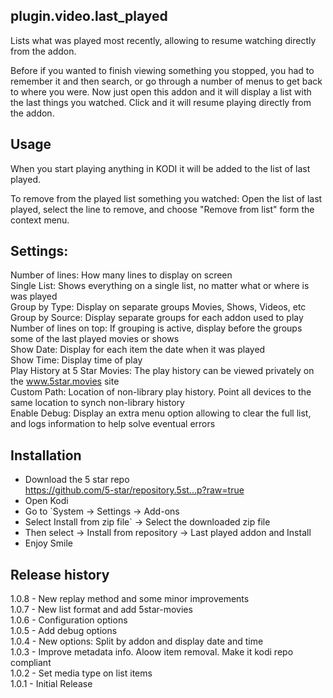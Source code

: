 plugin.video.last_played
------------------------
Lists what was played most recently, allowing to resume watching directly from the addon.

Before if you wanted to finish viewing something you stopped, you had to remember it and then search, or go through a number of menus to get back to where you were.
Now just open this addon and it will display a list with the last things you watched. Click and it will resume playing directly from the addon.

Usage
-----
When you start playing anything in KODI it will be added to the list of last played.

To remove from the played list something you watched:
Open the list of last played, select the line to remove, and choose "Remove from list" form the context menu. 

Settings:
---------
Number of lines: How many lines to display on screen<br />
Single List: Shows everything on a single list, no matter what or where is was played<br />
Group by Type: Display on separate groups Movies, Shows, Videos, etc<br />
Group by Source: Display separate groups for each addon used to play<br />
Number of lines on top: If grouping is active, display before the groups some of the last played movies or shows<br />
Show Date: Display for each item the date when it was played<br />
Show Time: Display time of play<br />
Play History at 5 Star Movies: The play history can be viewed privately on the www.5star.movies site<br />
Custom Path: Location of non-library play history. Point all devices to the same location to synch non-library history<br />
Enable Debug: Display an extra menu option allowing to clear the full list, and logs information to help solve eventual errors<br />

Installation
------------
- Download the 5 star repo<br />
https://github.com/5-star/repository.5st...p?raw=true<br />
- Open Kodi<br />
- Go to `System -> Settings -> Add-ons<br />
- Select Install from zip file` -> Select the downloaded zip file<br />
- Then select -> Install from repository -> Last played addon and Install<br />
- Enjoy Smile<br />
 
Release history
---------------
1.0.8 - New replay method and some minor improvements<br />
1.0.7 - New list format and add 5star-movies<br />
1.0.6 - Configuration options<br />
1.0.5 - Add debug options<br />
1.0.4 - New options: Split by addon and display date and time<br /> 
1.0.3 - Improve metadata info. Aloow item removal. Make it kodi repo compliant<br />
1.0.2 - Set media type on list items<br />
1.0.1 - Initial Release<br />
